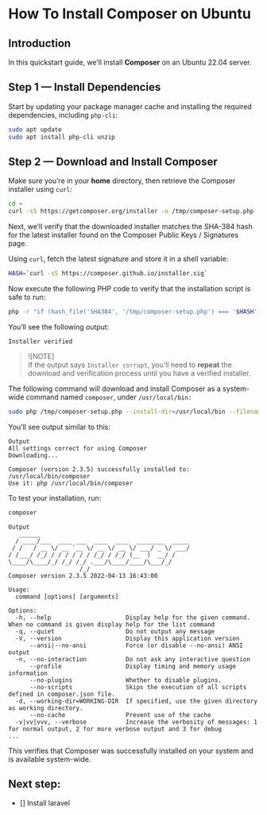 # How To Install Composer on Ubuntu 

## Introduction

In this quickstart guide, we’ll install **Composer** on an Ubuntu 22.04 server.

## Step 1 — Install Dependencies

Start by updating your package manager cache and installing the required dependencies, including `php-cli`:

```bash
sudo apt update
sudo apt install php-cli unzip
```

## Step 2 — Download and Install Composer

Make sure you’re in your **home** directory, then retrieve the Composer installer using `curl`:

```bash
cd ~
curl -sS https://getcomposer.org/installer -o /tmp/composer-setup.php
```

Next, we’ll verify that the downloaded installer matches the SHA-384 hash for the latest installer found on the Composer Public Keys / Signatures page.

Using `curl`, fetch the latest signature and store it in a shell variable:

```bash
HASH=`curl -sS https://composer.github.io/installer.sig`
```

Now execute the following PHP code to verify that the installation script is safe to run:

```bash
php -r "if (hash_file('SHA384', '/tmp/composer-setup.php') === '$HASH') { echo 'Installer verified'; } else { echo 'Installer corrupt'; unlink('composer-setup.php'); } echo PHP_EOL;"
```

You’ll see the following output:

```
Installer verified
```

> ![NOTE]  
> If the output says `Installer corrupt`, you’ll need to **repeat** the download and verification process until you have a verified installer.

The following command will download and install Composer as a system-wide command named `composer`, under `/usr/local/bin:`

```bash
sudo php /tmp/composer-setup.php --install-dir=/usr/local/bin --filename=composer
```

You’ll see output similar to this:

```
Output
All settings correct for using Composer
Downloading...

Composer (version 2.3.5) successfully installed to: /usr/local/bin/composer
Use it: php /usr/local/bin/composer
```

To test your installation, run:

```bash
composer
```

```
Output
   ______
  / ____/___  ____ ___  ____  ____  ________  _____
 / /   / __ \/ __ `__ \/ __ \/ __ \/ ___/ _ \/ ___/
/ /___/ /_/ / / / / / / /_/ / /_/ (__  )  __/ /
\____/\____/_/ /_/ /_/ .___/\____/____/\___/_/
                    /_/
Composer version 2.3.5 2022-04-13 16:43:00

Usage:
  command [options] [arguments]

Options:
  -h, --help                     Display help for the given command. When no command is given display help for the list command
  -q, --quiet                    Do not output any message
  -V, --version                  Display this application version
      --ansi|--no-ansi           Force (or disable --no-ansi) ANSI output
  -n, --no-interaction           Do not ask any interactive question
      --profile                  Display timing and memory usage information
      --no-plugins               Whether to disable plugins.
      --no-scripts               Skips the execution of all scripts defined in composer.json file.
  -d, --working-dir=WORKING-DIR  If specified, use the given directory as working directory.
      --no-cache                 Prevent use of the cache
  -v|vv|vvv, --verbose           Increase the verbosity of messages: 1 for normal output, 2 for more verbose output and 3 for debug
...
```

This verifies that Composer was successfully installed on your system and is available system-wide.

## Next step:

- [] Install laravel
